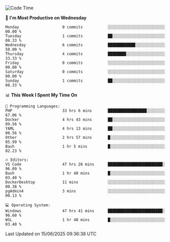 <!--START_SECTION:waka-->
![Code Time](http://img.shields.io/badge/Code%20Time-5%2C095%20hrs%2016%20mins-blue)

📅 **I'm Most Productive on Wednesday** 

```text
Monday                   0 commits           ░░░░░░░░░░░░░░░░░░░░░░░░░   00.00 % 
Tuesday                  1 commits           ██░░░░░░░░░░░░░░░░░░░░░░░   08.33 % 
Wednesday                6 commits           ████████████░░░░░░░░░░░░░   50.00 % 
Thursday                 4 commits           ████████░░░░░░░░░░░░░░░░░   33.33 % 
Friday                   0 commits           ░░░░░░░░░░░░░░░░░░░░░░░░░   00.00 % 
Saturday                 0 commits           ░░░░░░░░░░░░░░░░░░░░░░░░░   00.00 % 
Sunday                   1 commits           ██░░░░░░░░░░░░░░░░░░░░░░░   08.33 % 
```


📊 **This Week I Spent My Time On** 

```text
💬 Programming Languages: 
PHP                      33 hrs 6 mins       █████████████████░░░░░░░░   67.06 % 
Docker                   4 hrs 43 mins       ██░░░░░░░░░░░░░░░░░░░░░░░   09.56 % 
YAML                     4 hrs 13 mins       ██░░░░░░░░░░░░░░░░░░░░░░░   08.56 % 
Other                    2 hrs 57 mins       █░░░░░░░░░░░░░░░░░░░░░░░░   05.99 % 
Bash                     1 hr 5 mins         █░░░░░░░░░░░░░░░░░░░░░░░░   02.23 % 

🔥 Editors: 
VS Code                  47 hrs 26 mins      ████████████████████████░   96.09 % 
Bash                     1 hr 40 mins        █░░░░░░░░░░░░░░░░░░░░░░░░   03.40 % 
DockerDesktop            11 mins             ░░░░░░░░░░░░░░░░░░░░░░░░░   00.38 % 
pgAdmin4                 3 mins              ░░░░░░░░░░░░░░░░░░░░░░░░░   00.13 % 

💻 Operating System: 
Windows                  47 hrs 41 mins      ████████████████████████░   96.60 % 
WSL                      1 hr 40 mins        █░░░░░░░░░░░░░░░░░░░░░░░░   03.40 % 
```


 Last Updated on 15/06/2025 09:36:38 UTC
<!--END_SECTION:waka-->
